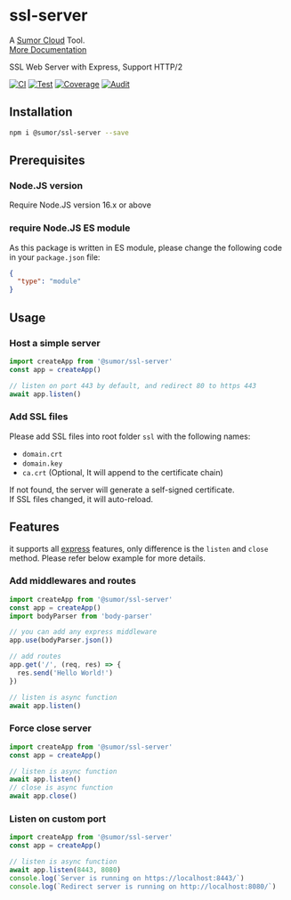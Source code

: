 # ssl-server

A [Sumor Cloud](https://sumor.cloud) Tool.  
[More Documentation](https://sumor.cloud/ssl-server)

SSL Web Server with Express, Support HTTP/2

[![CI](https://github.com/sumor-cloud/ssl-server/actions/workflows/ci.yml/badge.svg)](https://github.com/sumor-cloud/ssl-server/actions/workflows/ci.yml)
[![Test](https://github.com/sumor-cloud/ssl-server/actions/workflows/ut.yml/badge.svg)](https://github.com/sumor-cloud/ssl-server/actions/workflows/ut.yml)
[![Coverage](https://github.com/sumor-cloud/ssl-server/actions/workflows/coverage.yml/badge.svg)](https://github.com/sumor-cloud/ssl-server/actions/workflows/coverage.yml)
[![Audit](https://github.com/sumor-cloud/ssl-server/actions/workflows/audit.yml/badge.svg)](https://github.com/sumor-cloud/ssl-server/actions/workflows/audit.yml)

## Installation

```bash
npm i @sumor/ssl-server --save
```

## Prerequisites

### Node.JS version

Require Node.JS version 16.x or above

### require Node.JS ES module

As this package is written in ES module,
please change the following code in your `package.json` file:

```json
{
  "type": "module"
}
```

## Usage

### Host a simple server

```javascript
import createApp from '@sumor/ssl-server'
const app = createApp()

// listen on port 443 by default, and redirect 80 to https 443
await app.listen()
```

### Add SSL files

Please add SSL files into root folder `ssl` with the following names:

- `domain.crt`
- `domain.key`
- `ca.crt` (Optional, It will append to the certificate chain)

If not found, the server will generate a self-signed certificate.  
If SSL files changed, it will auto-reload.

## Features

it supports all [express](https://www.npmjs.com/package/express) features, only difference is the `listen` and `close` method. Please refer below example for more details.

### Add middlewares and routes

```javascript
import createApp from '@sumor/ssl-server'
const app = createApp()
import bodyParser from 'body-parser'

// you can add any express middleware
app.use(bodyParser.json())

// add routes
app.get('/', (req, res) => {
  res.send('Hello World!')
})

// listen is async function
await app.listen()
```

### Force close server

```javascript
import createApp from '@sumor/ssl-server'
const app = createApp()

// listen is async function
await app.listen()
// close is async function
await app.close()
```

### Listen on custom port

```javascript
import createApp from '@sumor/ssl-server'
const app = createApp()

// listen is async function
await app.listen(8443, 8080)
console.log(`Server is running on https://localhost:8443/`)
console.log(`Redirect server is running on http://localhost:8080/`)
```